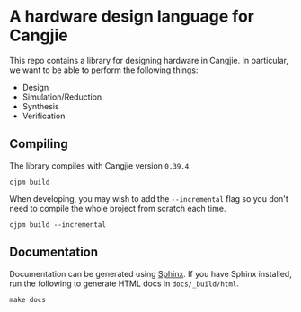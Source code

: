 # A hardware design language for Cangjie

This repo contains a library for designing hardware in Cangjie.
In particular, we want to be able to perform the following things:

- Design
- Simulation/Reduction
- Synthesis
- Verification

## Compiling

The library compiles with Cangjie version `0.39.4`.

```
cjpm build
```

When developing, you may wish to add the `--incremental` flag so you don't need
to compile the whole project from scratch each time.

```
cjpm build --incremental
```

## Documentation

Documentation can be generated using [Sphinx](https://www.sphinx-doc.org/en/master/).
If you have Sphinx installed, run the following to generate HTML docs in
`docs/_build/html`.

```
make docs
```